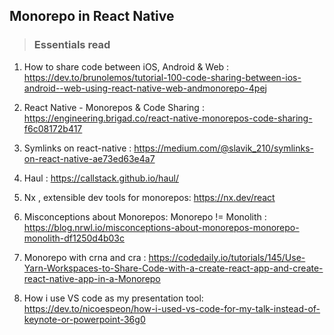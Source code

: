 ## Monorepo in React Native

> ### Essentials read

1. How to share code between iOS, Android & Web : https://dev.to/brunolemos/tutorial-100-code-sharing-between-ios-android--web-using-react-native-web-andmonorepo-4pej

2. React Native - Monorepos & Code Sharing : https://engineering.brigad.co/react-native-monorepos-code-sharing-f6c08172b417  

3. Symlinks on react-native : https://medium.com/@slavik_210/symlinks-on-react-native-ae73ed63e4a7  

4. Haul : https://callstack.github.io/haul/  

5. Nx , extensible dev tools for monorepos: https://nx.dev/react

6. Misconceptions about Monorepos: Monorepo != Monolith : https://blog.nrwl.io/misconceptions-about-monorepos-monorepo-monolith-df1250d4b03c

7. Monorepo with crna and cra : https://codedaily.io/tutorials/145/Use-Yarn-Workspaces-to-Share-Code-with-a-create-react-app-and-create-react-native-app-in-a-Monorepo

8. How i use VS code as my presentation tool: https://dev.to/nicoespeon/how-i-used-vs-code-for-my-talk-instead-of-keynote-or-powerpoint-36g0